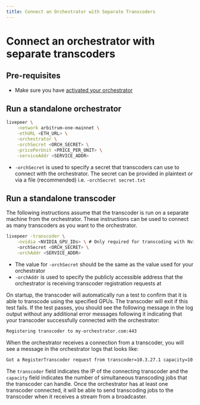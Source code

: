 ```yaml
---
title: Connect an Orchestrator with Separate Transcoders
---
```


# Connect an orchestrator with separate transcoders

## Pre-requisites

- Make sure you have
  [activated your orchestrator](/video-miners/getting-started/activation)

## Run a standalone orchestrator

```bash
livepeer \
    -network arbitrum-one-mainnet \
    -ethURL <ETH_URL> \
    -orchestrator \
    -orchSecret <ORCH_SECRET> \
    -pricePerUnit <PRICE_PER_UNIT> \
    -serviceAddr <SERVICE_ADDR>
```

- `-orchSecret` is used to specify a secret that transcoders can use to connect
  with the orchestrator. The secret can be provided in plaintext or via a file
  (recommended) i.e. `-orchSecret secret.txt`

## Run a standalone transcoder

The following instructions assume that the transcoder is run on a separate
machine from the orchestrator. These instructions can be used to connect as many
transcoders as you want to the orchestrator.

```bash
livepeer -transcoder \
	-nvidia <NVIDIA_GPU_IDs> \ # Only required for transcoding with Nvidia GPUs
	-orchSecret <ORCH_SECRET> \
	-orchAddr <SERVICE_ADDR>
```

- The value for `-orchSecret` should be the same as the value used for your
  orchestrator
- `-orchAddr` is used to specify the publicly accessible address that the
  orchestrator is receiving transcoder registration requests at

On startup, the transcoder will automatically run a test to confirm that it is
able to transcode using the specified GPUs. The transcoder will exit if this
test fails. If the test passes, you should see the following message in the log
output without any additional error messages following it indicating that your
transcoder successfully connected with the orchestrator:

```bash
Registering transcoder to my-orchestrator.com:443
```

When the orchestrator receives a connection from a transcoder, you will see a
message in the orchestrator logs that looks like:

```bash
Got a RegisterTranscoder request from transcoder=10.3.27.1 capacity=10
```

The `transcoder` field indicates the IP of the connecting transcoder and the
`capacity` field indicates the number of simultaneous transcoding jobs that the
transcoder can handle. Once the orchestrator has at least one transcoder
connected, it will be able to send transcoding jobs to the transcoder when it
receives a stream from a broadcaster.
